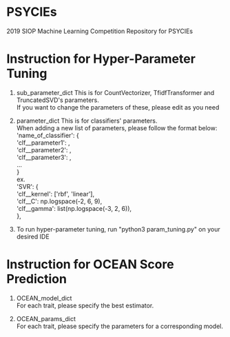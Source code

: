 # PSYCIEs
2019 SIOP Machine Learning Competition Repository for PSYCIEs

# Instruction for Hyper-Parameter Tuning
1. sub_parameter_dict
This is for CountVectorizer, TfidfTransformer and TruncatedSVD's parameters.  
If you want to change the parameters of these, please edit as you need  

2. parameter_dict
This is for classifiers' parameters.  
When adding a new list of parameters, please follow the format below:  
'name_of_classifier': {  
  'clf__parameter1': <list of values>,  
  'clf__parameter2': <list of values>,  
  'clf__parameter3': <list of values>,  
  ...  
}  
ex.  
'SVR': {  
      'clf__kernel': ['rbf', 'linear'],  
      'clf__C': np.logspace(-2, 6, 9),  
      'clf__gamma': list(np.logspace(-3, 2, 6)),  
      },  

3. To run hyper-parameter tuning, run "python3 param_tuning.py" on your desired IDE


# Instruction for OCEAN Score Prediction
1. OCEAN_model_dict  
For each trait, please specify the best estimator.  

2. OCEAN_params_dict  
For each trait, please specify the parameters for a corresponding model.
